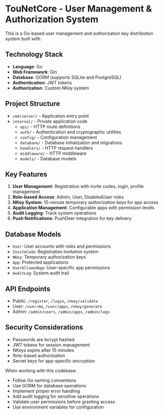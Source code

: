 <!-- Use this file to provide workspace-specific custom instructions to Copilot. For more details, visit https://code.visualstudio.com/docs/copilot/copilot-customization#_use-a-githubcopilotinstructionsmd-file -->

# TouNetCore - User Management & Authorization System

This is a Go-based user management and authorization key distribution system built with:

## Technology Stack
- **Language**: Go
- **Web Framework**: Gin
- **Database**: GORM (supports SQLite and PostgreSQL)
- **Authentication**: JWT tokens
- **Authorization**: Custom NKey system

## Project Structure
- `cmd/server/` - Application entry point
- `internal/` - Private application code
  - `api/` - HTTP route definitions
  - `auth/` - Authentication and cryptographic utilities
  - `config/` - Configuration management
  - `database/` - Database initialization and migrations
  - `handlers/` - HTTP request handlers
  - `middleware/` - HTTP middleware
  - `models/` - Database models

## Key Features
1. **User Management**: Registration with invite codes, login, profile management
2. **Role-based Access**: Admin, User, DisabledUser roles
3. **NKey System**: 15-minute temporary authorization keys for app access
4. **Application Management**: Configurable apps with permission levels
5. **Audit Logging**: Track system operations
6. **Push Notifications**: PushDeer integration for key delivery

## Database Models
- `User`: User accounts with roles and permissions
- `InviteCode`: Registration invitation system
- `NKey`: Temporary authorization keys
- `App`: Protected applications
- `UserAllowedApp`: User-specific app permissions
- `AuditLog`: System audit trail

## API Endpoints
- Public: `/register`, `/login`, `/nkey/validate`
- User: `/user/me`, `/user/apps`, `/nkey/generate`
- Admin: `/admin/users`, `/admin/apps`, `/admin/logs`

## Security Considerations
- Passwords are bcrypt hashed
- JWT tokens for session management
- NKeys expire after 15 minutes
- Role-based authorization
- Secret keys for app-specific encryption

When working with this codebase:
- Follow Go naming conventions
- Use GORM for database operations
- Implement proper error handling
- Add audit logging for sensitive operations
- Validate user permissions before granting access
- Use environment variables for configuration
